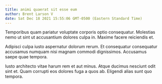 ```yaml
---
title: animi quaerat sit esse eum
author: Brent Larson V
date: Sat Dec 18 2021 15:55:06 GMT-0500 (Eastern Standard Time)
---
```

Temporibus quam pariatur voluptate corporis optio consequatur. Molestias nemo ut sint ut accusantium dolores culpa in. Maxime facere reiciendis et.

 Adipisci culpa iusto aspernatur dolorum rerum. Et consequatur consequatur accusamus numquam nisi magnam commodi dignissimos. Accusamus saepe quae tempora.

 Iusto architecto vitae harum rem et aut minus. Atque ducimus nesciunt odit sint et. Quam corrupti eos dolores fuga a quos ab. Eligendi alias sunt quo tempora.